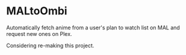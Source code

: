 # MALtoOmbi
Automatically fetch anime from a user's plan to watch list on MAL and request new ones on Plex.

Considering re-making this project.
